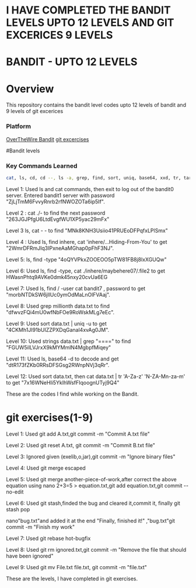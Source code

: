# I HAVE COMPLETED THE BANDIT LEVELS UPTO 12 LEVELS AND GIT EXCERICES 9 LEVELS 

# BANDIT - UPTO 12 LEVELS

# Overview
This repository  contains the bandit level codes upto 12 levels of bandit and 9 levels of git excerices

### Platform
[OverTheWire Bandit](https://overthewire.org/wargames/bandit/)
[git excercises](https://gitexercises.fracz.com/)

#Bandit levels

### Key Commands Learned
```bash
cat, ls, cd, cd --, ls -a, grep, find, sort, uniq, base64, xxd, tr, tar, gzip,
```
Level 1: Used ls and cat commands, then exit to log out of the bandit0 server. Entered bandit1 server with password "ZjLjTmM6FvvyRnrb2rfNWOZOTa6ip5If".

Level 2 : cat ./- to find the next password "263JGJPfgU6LtdEvgfWU1XP5yac29mFx"

Level 3 ls, cat - -  to find "MNk8KNH3Usiio41PRUEoDFPqfxLPlSmx"

Level 4 : Used ls, find inhere, cat 'inhere/...Hiding-From-You' to get "2WmrDFRmJIq3IPxneAaMGhap0pFhF3NJ".

Level 5: ls, find -type "4oQYVPkxZOOEOO5pTW81FB8j8lxXGUQw"

Level 6: Used ls, find -type, cat ./inhere/maybehere07/.file2 to get HWasnPhtq9AVKe0dmk45nxy20cvUa6EG

Level 7: Used ls, find / -user  cat bandit7 , password to get "morbNTDkSW6jIlUc0ymOdMaLnOlFVAaj".

Level 8: Used grep millionth data.txt to find "dfwvzFQi4mU0wfNbFOe9RoWskMLg7eEc".

Level 9: Used sort data.txt | uniq -u to get "4CKMh1JI91bUIZZPXDqGanal4xvAg0JM".

Level 10: Used strings data.txt | grep "====" to find "FGUW5ilLVJrxX9kMYMmlN4MgbpfMiqey"

Level 11: Used ls, base64 -d to decode and get "dtR173fZKb0RRsDFSGsg2RWnpNVj3qRr".

Level 12: Used sort data.txt, then cat data.txt | tr 'A-Za-z' 'N-ZA-Mn-za-m' to get "7x16WNeHIi5YkIhWsfFIqoognUTyj9Q4"

These are the codes I find while working on the Bandit.

# git exercises(1-9)

Level 1: Used git add A.txt,git commit -m "Commit A.txt file"

Level 2: Used git reset A.txt, git commit -m "Commit B.txt file"

Level 3: Ignored given (exelib,o,jar),git commit -m "Ignore binary files"

Level 4: Used git merge escaped

Level 5: Used git merge another-piece-of-work,after correct the above equation using nano 2+3=5 > equation.txt,git add equation.txt,git commit --no-edit

Level 6: Used git stash,finded the bug and cleared it,commit it, finally git stash pop

nano"bug.txt"and added it at the end  "Finally, finished it!" ,"bug.txt"git commit -m "Finish my work"

Level 7: Used git rebase hot-bugfix

Level 8: Used git rm ignored.txt,git commit -m "Remove the file that should have been ignored"

Level 9: Used git mv File.txt file.txt, git commit -m "file.txt"

These are the levels, I have completed in git exercises.











